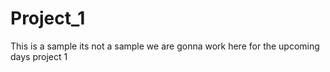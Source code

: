 # Project_1
This is a sample 
its not a sample we are gonna work here for the upcoming days
project 1
